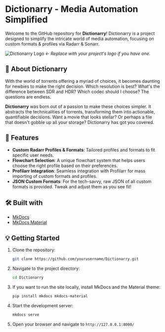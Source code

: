 # Dictionarry - Media Automation Simplified

Welcome to the GitHub repository for **Dictionarry**! Dictionarry is a project designed to simplify the intricate world of media automation, focusing on custom formats & profiles via Radarr & Sonarr.

![Dictionarry Logo](path-to-logo-if-any.png) _<- Replace with your project's logo if you have one._

## 🎥 About Dictionarry

With the world of torrents offering a myriad of choices, it becomes daunting for newbies to make the right decision. Which resolution is best? What's the difference between SDR and HDR? Which codec should I choose? The questions are endless.

**Dictionarry** was born out of a passion to make these choices simpler. It abstracts the technicalities of torrents, transforming them into actionable, quantifiable decisions. Want a movie that looks stellar? Or perhaps a file that doesn't gobble up all your storage? Dictionarry has got you covered.

## 🚀 Features

- **Custom Radarr Profiles & Formats**: Tailored profiles and formats to fit specific user needs.
- **Flowchart Selection**: A unique flowchart system that helps users choose the right profile based on their preferences.
- **Profilarr Integration**: Seamless integration with Profilarr for mass importing of custom formats and profiles.
- **JSON Custom Formats**: For the tech-savvy, raw JSON of all custom formats is provided. Tweak and adjust them as you see fit!

## 🛠 Built with

- [MkDocs](https://www.mkdocs.org/)
- [MkDocs Material](https://squidfunk.github.io/mkdocs-material/)

## 💡 Getting Started

1. Clone the repository:

   ```bash
   git clone https://github.com/yourusername/Dictionarry.git
   ```

2. Navigate to the project directory:

   ```bash
   cd Dictionarry
   ```

3. If you want to run the site locally, install MkDocs and the Material theme:

   ```bash
   pip install mkdocs mkdocs-material
   ```

4. Start the development server:

   ```bash
   mkdocs serve
   ```

5. Open your browser and navigate to `http://127.0.0.1:8000/`
